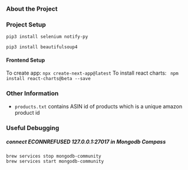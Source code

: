 ### About the Project

### Project Setup

```
pip3 install selenium notify-py
```

```
pip3 install beautifulsoup4
```

#### Frontend Setup

To create app: `npx create-next-app@latest`
To install react charts: ` npm install react-charts@beta --save`

### Other Information

- `products.txt` contains ASIN id of products which is a unique amazon product id

### Useful Debugging

##### connect ECONNREFUSED 127.0.0.1:27017 in Mongodb Compass

```
brew services stop mongodb-community
brew services start mongodb-community
```
